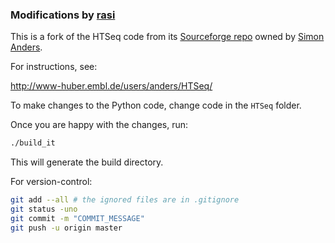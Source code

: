 ### Modifications by [rasi](https://github.com/rasi)

This is a fork of the HTSeq code from its [Sourceforge repo](http://sourceforge.net/projects/htseq/) owned by [Simon Anders](https://www.fimm.fi/en/research/groups/anders).

For instructions, see:

   http://www-huber.embl.de/users/anders/HTSeq/

To make changes to the Python code, change code in the `HTSeq` folder.

Once you are happy with the changes, run:
```bash
./build_it
```

This will generate the build directory.

For version-control:
```bash
git add --all # the ignored files are in .gitignore
git status -uno
git commit -m "COMMIT_MESSAGE"
git push -u origin master
```
